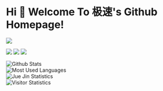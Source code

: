 # Hi 🎉 Welcome To 极速's Github Homepage!

<img src="https://readme-typing-svg.herokuapp.com/?lines=Hello,%20Visitor!;Welcome%20To%20My%20Github%20Homepage!&font=Roboto" />  

<p>
<img src="https://img.shields.io/static/v1?label=Program&message=Android&color=blue"/>  
<a href="https://juejin.cn/user/3720403075742942"><img src="https://img.shields.io/static/v1?label=Blog&message=JueJin&color=red"/></a>  
<img src="https://visitor-badge.glitch.me/badge?page_id=https://github.com/smart24&right_color=red" />  
</p>

![Github Stats](https://github-readme-stats.vercel.app/api?username=smart24&show_icons=true&theme=light&count_private=true)  
![Most Used Languages](https://github-readme-stats.vercel.app/api/top-langs/?username=smart24&theme=light)  
![Jue Jin Statistics](https://stats.justsong.cn/api/juejin?id=3720403075742942&theme=light)  
![Visitor Statistics](https://activity-graph.herokuapp.com/graph?username=smart24&theme=github)  

<!--
**smart24/smart24** is a ✨ _special_ ✨ repository because its `README.md` (this file) appears on your GitHub profile.

Here are some ideas to get you started:

- 🔭 I’m currently working on ...
- 🌱 I’m currently learning ...
- 👯 I’m looking to collaborate on ...
- 🤔 I’m looking for help with ...
- 💬 Ask me about ...
- 📫 How to reach me: ...
- 😄 Pronouns: ...
- ⚡ Fun fact: ...
-->
